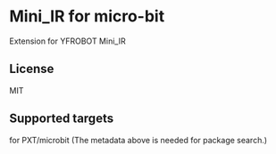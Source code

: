 # Mini_IR for micro-bit
Extension for YFROBOT Mini_IR

## License
MIT

## Supported targets
for PXT/microbit (The metadata above is needed for package search.)